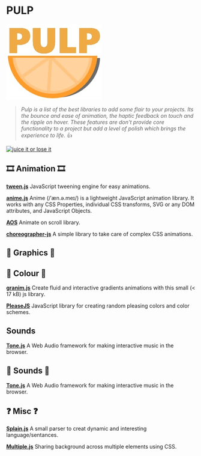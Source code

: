 # PULP
![Pulp Logo](./pulp.png)
>_Pulp is a list of the best libraries to add some flair to your projects.
Its the bounce and ease of animation, the haptic feedback on touch and the ripple on hover.
These features are don't provide core functionality to a project 
but add a level of polish which brings the experience to life._
:+1:

[![juice it or lose it](https://img.youtube.com/vi/Fy0aCDmgnxg/0.jpg)](https://www.youtube.com/watch?v=Fy0aCDmgnxg)

## 🎞️ Animation 🎞️

**[tween.js](https://github.com/tweenjs/tween.js/)**
JavaScript tweening engine for easy animations.

**[anime.js](https://github.com/juliangarnier/anime)**
Anime (/ˈæn.ə.meɪ/) is a lightweight JavaScript animation library. It 
works with any CSS Properties, individual CSS transforms, SVG or any DOM 
attributes, and JavaScript Objects.

**[AOS](https://github.com/michalsnik/aos)**
Animate on scroll library.

**[choreographer-js](https://github.com/christinecha/choreographer-js)**
A simple library to take care of complex CSS animations.


## 🎨 Graphics 🎨

## 🌈 Colour 🌈

**[granim.js](https://github.com/sarcadass/granim.js)**
Create fluid and interactive gradients animations with this small (< 17 
kB) js library. 

**[PleaseJS](https://github.com/Fooidge/PleaseJS)**
JavaScript library for creating random pleasing colors and color schemes.



## Sounds
**[Tone.js](https://github.com/Tonejs/Tone.js)**
A Web Audio framework for making interactive music in the browser.

## 🎵 Sounds 🎵

**[Tone.js](https://github.com/Tonejs/Tone.js)**
A Web Audio framework for making interactive music in the browser.

## ❓ Misc ❓

**[Splain.js](https://github.com/mog13/Splain)**
A small parser to creat dynamic and interesting language/sentances.

**[Multiple.js](https://github.com/NeXTs/Multiple.js)**
Sharing background across multiple elements using CSS.
